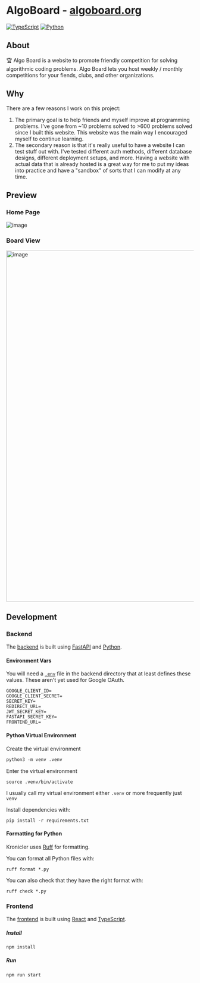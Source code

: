 # AlgoBoard - [algoboard.org](https://algoboard.org)

[![TypeScript](https://img.shields.io/badge/typescript-%23007ACC.svg?style=for-the-badge&logo=typescript&logoColor=white)](https://github.com/JakeRoggenbuck?tab=repositories&q=&type=&language=typescript)
[![Python](https://img.shields.io/badge/Python-3776AB?style=for-the-badge&logo=python&logoColor=white)](https://github.com/JakeRoggenbuck?tab=repositories&q=&type=&language=python&sort=stargazers)

## About

🏆 Algo Board is a website to promote friendly competition for solving algorithmic coding problems. Algo Board lets you host weekly / monthly competitions for your fiends, clubs, and other organizations. 

## Why

There are a few reasons I work on this project:

1. The primary goal is to help friends and myself improve at programming problems. I've gone from ~10 problems solved to >600 problems solved since I built this website. This website was the main way I encouraged myself to continue learning.
2. The secondary reason is that it's really useful to have a website I can test stuff out with. I've tested different auth methods, different database designs, different deployment setups, and more. Having a website with actual data that is already hosted is a great way for me to put my ideas into practice and have a "sandbox" of sorts that I can modify at any time.

## Preview

### Home Page

![image](https://github.com/user-attachments/assets/0bc4f5f4-9618-4af6-82f6-0f000ea17336)

### Board View

<img width="1904" height="944" alt="image" src="https://github.com/user-attachments/assets/b505e058-831a-4153-93af-e3fb13cf13b3" />

## Development

### Backend

The [backend](https://github.com/JakeRoggenbuck/algoboard/tree/main/backend) is built using [FastAPI](https://fastapi.tiangolo.com/) and [Python](https://docs.python.org/3/).

#### Environment Vars

You will need a [`.env`](https://github.com/JakeRoggenbuck/algoboard/blob/main/backend/example.env) file in the backend directory that at least defines these values. These aren't yet used for Google OAuth.

```env
GOOGLE_CLIENT_ID=
GOOGLE_CLIENT_SECRET=
SECRET_KEY=
REDIRECT_URL=
JWT_SECRET_KEY=
FASTAPI_SECRET_KEY=
FRONTEND_URL=
```

#### Python Virtual Environment

Create the virtual environment

```py
python3 -m venv .venv
```

Enter the virtual environment

```
source .venv/bin/activate
```

I usually call my virtual environment either `.venv` or more frequently just `venv`

Install dependencies with:

```
pip install -r requirements.txt
```

#### Formatting for Python

Kronicler uses [Ruff](https://github.com/astral-sh/ruff) for formatting.

You can format all Python files with:

```
ruff format *.py
```

You can also check that they have the right format with:

```
ruff check *.py
```

### Frontend

The [frontend](https://github.com/JakeRoggenbuck/algoboard/tree/main/frontend) is built using [React](https://react.dev/learn) and [TypeScript](https://www.typescriptlang.org/).

##### Install

```sh
npm install
```

##### Run

```sh
npm run start
```
